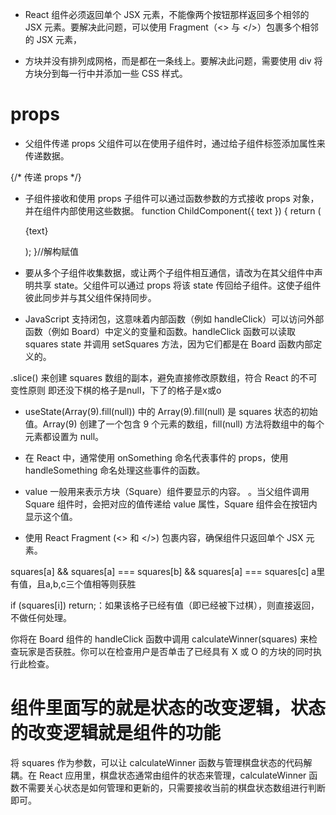 - React 组件必须返回单个 JSX 元素，不能像两个按钮那样返回多个相邻的 JSX 元素。要解决此问题，可以使用 Fragment（<> 与 </>）包裹多个相邻的 JSX 元素，

- 方块并没有排列成网格，而是都在一条线上。要解决此问题，需要使用 div 将方块分到每一行中并添加一些 CSS 样式。

# props
- 父组件传递 props
父组件可以在使用子组件时，通过给子组件标签添加属性来传递数据。
<div>
    {/* 传递 props */}
    <ChildComponent text={message} /> 
</div>

- 子组件接收和使用 props
子组件可以通过函数参数的方式接收 props 对象，并在组件内部使用这些数据。
function ChildComponent({ text }) {
    return (
        <div>
            <p>{text}</p>
        </div>
    );
}//解构赋值

- 要从多个子组件收集数据，或让两个子组件相互通信，请改为在其父组件中声明共享 state。父组件可以通过 props 将该 state 传回给子组件。这使子组件彼此同步并与其父组件保持同步。

- JavaScript 支持闭包，这意味着内部函数（例如 handleClick）可以访问外部函数（例如 Board）中定义的变量和函数。handleClick 函数可以读取 squares state 并调用 setSquares 方法，因为它们都是在 Board 函数内部定义的。

.slice() 来创建 squares 数组的副本，避免直接修改原数组，符合 React 的不可变性原则  即还没下棋的格子是null，下了的格子是x或o

- useState(Array(9).fill(null)) 中的 Array(9).fill(null) 是 squares 状态的初始值。Array(9) 创建了一个包含 9 个元素的数组，fill(null) 方法将数组中的每个元素都设置为 null。

- 在 React 中，通常使用 onSomething 命名代表事件的 props，使用 handleSomething 命名处理这些事件的函数。
- value 一般用来表示方块（Square）组件要显示的内容。
。当父组件调用 Square 组件时，会把对应的值传递给 value 属性，Square 组件会在按钮内显示这个值。

- 使用 React Fragment (<> 和 </>) 包裹内容，确保组件只返回单个 JSX 元素。

squares[a] && squares[a] === squares[b] && squares[a] === squares[c]   a里有值，且a,b,c三个值相等则获胜

if (squares[i]) return;：如果该格子已经有值（即已经被下过棋），则直接返回，不做任何处理。

你将在 Board 组件的 handleClick 函数中调用 calculateWinner(squares) 来检查玩家是否获胜。你可以在检查用户是否单击了已经具有 X 或 O 的方块的同时执行此检查。

# 组件里面写的就是状态的改变逻辑，状态的改变逻辑就是组件的功能


将 squares 作为参数，可以让 calculateWinner 函数与管理棋盘状态的代码解耦。在 React 应用里，棋盘状态通常由组件的状态来管理，calculateWinner 函数不需要关心状态是如何管理和更新的，只需要接收当前的棋盘状态数组进行判断即可。